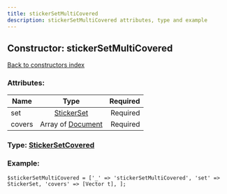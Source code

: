 ```yaml
---
title: stickerSetMultiCovered
description: stickerSetMultiCovered attributes, type and example
---
```

## Constructor: stickerSetMultiCovered  
[Back to constructors index](index.md)



### Attributes:

| Name     |    Type       | Required |
|----------|:-------------:|---------:|
|set|[StickerSet](../types/StickerSet.md) | Required|
|covers|Array of [Document](../types/Document.md) | Required|



### Type: [StickerSetCovered](../types/StickerSetCovered.md)


### Example:

```
$stickerSetMultiCovered = ['_' => 'stickerSetMultiCovered', 'set' => StickerSet, 'covers' => [Vector t], ];
```